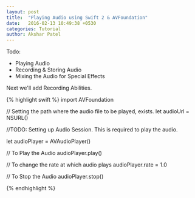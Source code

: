 ```yaml
---
layout: post
title:  "Playing Audio using Swift 2 & AVFoundation"
date:   2016-02-13 10:49:38 +0530
categories: Tutorial
author: Akshar Patel
---
```




Todo:

- Playing Audio
- Recording & Storing Audio
- Mixing the Audio for Special Effects

Next we'll add Recording Abilities.


{% highlight swift %}
import AVFoundation

// Setting the path where the audio file to be played, exists.
let audioUrl = NSURL()

//TODO: Setting up Audio Session. This is required to play the audio.

let audioPlayer = AVAudioPlayer()

// To Play the Audio
audioPlayer.play()

// To change the rate at which audio plays
audioPlayer.rate = 1.0 

// To Stop the Audio
audioPlayer.stop()

{% endhighlight %}